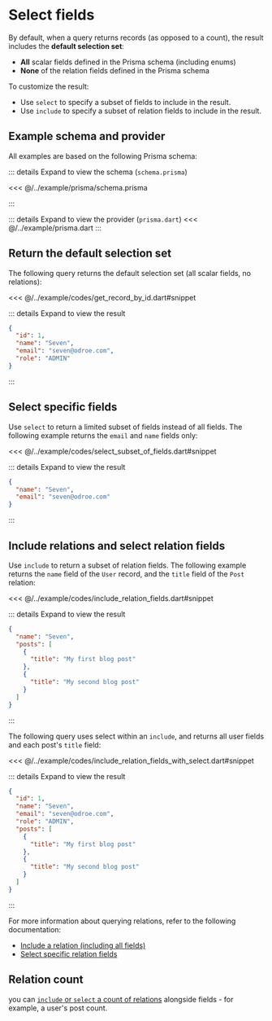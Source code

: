 # Select fields

By default, when a query returns records (as opposed to a count), the result includes the **default selection set**:

- **All** scalar fields defined in the Prisma schema (including enums)
- **None** of the relation fields defined in the Prisma schema

To customize the result:

- Use `select` to specify a subset of fields to include in the result.
- Use `include` to specify a subset of relation fields to include in the result.

## Example schema and provider

All examples are based on the following Prisma schema:

::: details Expand to view the schema (`schema.prisma`)

<<< @/../example/prisma/schema.prisma

:::

::: details Expand to view the provider (`prisma.dart`)
<<< @/../example/prisma.dart
:::

## Return the default selection set

The following query returns the default selection set (all scalar fields, no relations):

<<< @/../example/codes/get_record_by_id.dart#snippet

::: details Expand to view the result

```json
{
  "id": 1,
  "name": "Seven",
  "email": "seven@odroe.com",
  "role": "ADMIN"
}
```

:::

## Select specific fields

Use `select` to return a limited subset of fields instead of all fields. The following example returns the `email` and `name` fields only:

<<< @/../example/codes/select_subset_of_fields.dart#snippet

::: details Expand to view the result

```json
{
  "name": "Seven",
  "email": "seven@odroe.com"
}
```

:::

## Include relations and select relation fields

Use `include` to return a subset of relation fields. The following example returns the `name` field of the `User` record, and the `title` field of the `Post` relation:

<<< @/../example/codes/include_relation_fields.dart#snippet

::: details Expand to view the result

```json
{
  "name": "Seven",
  "posts": [
    {
      "title": "My first blog post"
    },
    {
      "title": "My second blog post"
    }
  ]
}
```

:::

The following query uses select within an `include`, and returns all user fields and each post's `title` field:

<<< @/../example/codes/include_relation_fields_with_select.dart#snippet

::: details Expand to view the result

```json
{
  "id": 1,
  "name": "Seven",
  "email": "seven@odroe.com",
  "role": "ADMIN",
  "posts": [
    {
      "title": "My first blog post"
    },
    {
      "title": "My second blog post"
    }
  ]
}
```

:::

For more information about querying relations, refer to the following documentation:

- [Include a relation (including all fields)](./relation-queries.md#include-all-fields-for-a-specific-relation)
- [Select specific relation fields](./relation-queries.md#select-specific-relation-fields)

## Relation count

you can [`include` or `select` a count of relations](./aggregation-grouping-summarizing#count-relations) alongside fields - for example, a user's post count.
